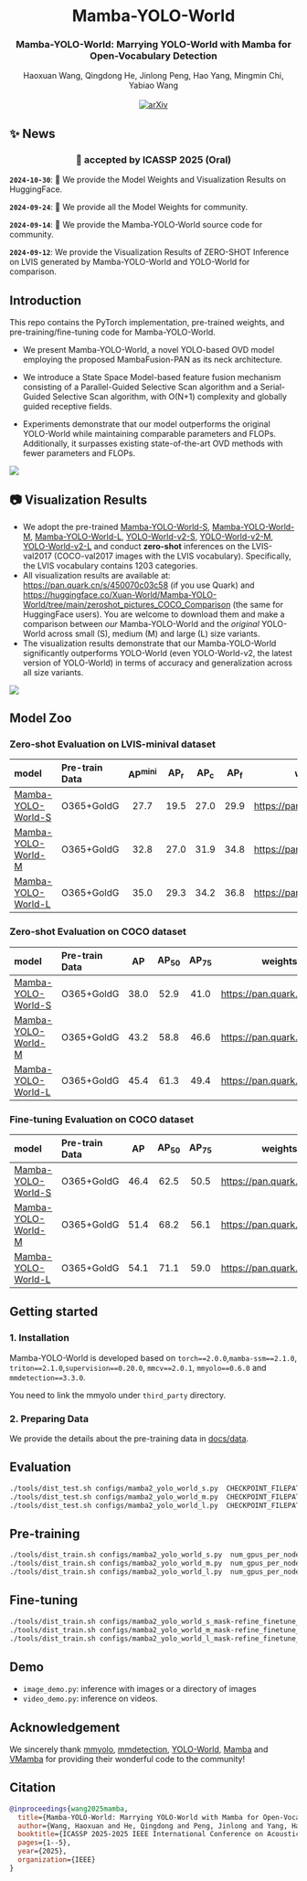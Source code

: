 <div align="center">
<h1>Mamba-YOLO-World</h1>
<h3>Mamba-YOLO-World: Marrying YOLO-World with Mamba for Open-Vocabulary Detection</h3>
Haoxuan Wang, Qingdong He, Jinlong Peng, Hao Yang, Mingmin Chi, Yabiao Wang

<br>
<br>
<a href="https://arxiv.org/abs/2409.08513"><img src="https://img.shields.io/badge/arXiv-2409.08513-A42C25.svg" alt="arXiv"></a>

</div>

## ✨ News
<div align="center">
<h3>🎉 accepted by ICASSP 2025 (Oral)</h3>
</div>

**`2024-10-30`**: 🤗 We provide the Model Weights and Visualization Results on HuggingFace.

**`2024-09-24`**: 🚀 We provide all the Model Weights for community.

**`2024-09-14`**: 💎 We provide the Mamba-YOLO-World source code for community.

**`2024-09-12`**: We provide the Visualization Results of ZERO-SHOT Inference on LVIS generated by Mamba-YOLO-World and YOLO-World for comparison. <br>


## Introduction
This repo contains the PyTorch implementation, pre-trained weights, and pre-training/fine-tuning code for Mamba-YOLO-World.

- We present Mamba-YOLO-World, a novel YOLO-based OVD model employing the proposed MambaFusion-PAN as its neck architecture.

- We introduce a State Space Model-based feature fusion mechanism consisting of a Parallel-Guided Selective Scan algorithm and a Serial-Guided Selective Scan algorithm, with O(N+1) complexity and globally guided receptive fields.

- Experiments demonstrate that our model outperforms the original YOLO-World while maintaining comparable parameters and FLOPs. Additionally, it surpasses existing state-of-the-art OVD methods with fewer parameters and FLOPs.


<img src="docs/assets/overall_architecture.png">


## 📷 Visualization Results
- We adopt the pre-trained [Mamba-YOLO-World-S](configs/mamba2_yolo_world_s.py), 
  [Mamba-YOLO-World-M](configs/mamba2_yolo_world_m.py), 
  [Mamba-YOLO-World-L](configs/mamba2_yolo_world_l.py), 
  [YOLO-World-v2-S](configs/YOLOWorld_v2/yolo_world_v2_s_vlpan_bn_2e-3_100e_4x8gpus_obj365v1_goldg_train_lvis_minival.py), 
  [YOLO-World-v2-M](configs/YOLOWorld_v2/yolo_world_v2_m_vlpan_bn_2e-3_100e_4x8gpus_obj365v1_goldg_train_lvis_minival.py), 
  [YOLO-World-v2-L](configs/YOLOWorld_v2/yolo_world_v2_l_vlpan_bn_2e-3_100e_4x8gpus_obj365v1_goldg_train_lvis_minival.py) 
  and conduct **zero-shot** inferences on the LVIS-val2017 (COCO-val2017 images with the LVIS vocabulary). Specifically, the LVIS vocabulary contains 1203 categories.
- All visualization results are available at: https://pan.quark.cn/s/450070c03c58 (if you use Quark) and https://huggingface.co/Xuan-World/Mamba-YOLO-World/tree/main/zeroshot_pictures_COCO_Comparison (the same for HuggingFace users). You are welcome to download them and make a comparison between *our* Mamba-YOLO-World and the *original* YOLO-World across small (S), medium (M) and large (L) size variants.
- The visualization results demonstrate that our Mamba-YOLO-World significantly outperforms YOLO-World (even YOLO-World-v2, the latest version of YOLO-World) in terms of accuracy and generalization across all size variants.

<img src="docs/assets/visualization.png">

## Model Zoo

### Zero-shot Evaluation on LVIS-minival dataset

<div><font size=2>

| model                                                    | Pre-train Data       | AP<sup>mini</su> | AP<sub>r</sub> | AP<sub>c</sub> | AP<sub>f</sub> |          weights on Quark           |             weights on HuggingFace                           |
|:---------------------------------------------------------| :------------------- |:----------------:|:--------------:|:--------------:|:--------------:|:-----------------------------------:|:------------------------------------------------------------:|
| [Mamba-YOLO-World-S](configs/mamba2_yolo_world_s.py)     | O365+GoldG |       27.7       |      19.5      |      27.0      |      29.9      | https://pan.quark.cn/s/dce0710ffcec | https://huggingface.co/Xuan-World/Mamba-YOLO-World/tree/main |
| [Mamba-YOLO-World-M](configs/mamba2_yolo_world_m.py)     | O365+GoldG |       32.8       |      27.0      |      31.9      |      34.8      | https://pan.quark.cn/s/dce0710ffcec | https://huggingface.co/Xuan-World/Mamba-YOLO-World/tree/main |
| [Mamba-YOLO-World-L](configs/mamba2_yolo_world_l.py)     | O365+GoldG |       35.0       |      29.3      |      34.2      |      36.8      | https://pan.quark.cn/s/dce0710ffcec | https://huggingface.co/Xuan-World/Mamba-YOLO-World/tree/main |

</font>
</div>

### Zero-shot Evaluation on COCO dataset

<div><font size=2>

| model                                                    | Pre-train Data       |  AP  | AP<sub>50</sub> | AP<sub>75</sub> |          weights on Quark           |                   weights on HuggingFace                     |
|:---------------------------------------------------------| :------------------- |:----:|:---------------:|:---------------:|:-----------------------------------:|:------------------------------------------------------------:|
| [Mamba-YOLO-World-S](configs/mamba2_yolo_world_s.py)     | O365+GoldG | 38.0 |      52.9       |      41.0       | https://pan.quark.cn/s/dce0710ffcec | https://huggingface.co/Xuan-World/Mamba-YOLO-World/tree/main |
| [Mamba-YOLO-World-M](configs/mamba2_yolo_world_m.py)     | O365+GoldG | 43.2 |      58.8       |      46.6       | https://pan.quark.cn/s/dce0710ffcec | https://huggingface.co/Xuan-World/Mamba-YOLO-World/tree/main |
| [Mamba-YOLO-World-L](configs/mamba2_yolo_world_l.py)     | O365+GoldG | 45.4 |      61.3       |      49.4       | https://pan.quark.cn/s/dce0710ffcec | https://huggingface.co/Xuan-World/Mamba-YOLO-World/tree/main |

</font>
</div>

### Fine-tuning Evaluation on COCO dataset

<div><font size=2>

| model                                                    | Pre-train Data       |  AP  | AP<sub>50</sub> | AP<sub>75</sub> |          weights on Quark           |                      weights on HuggingFace                  |
|:---------------------------------------------------------| :------------------- |:----:|:---------------:|:---------------:|:-----------------------------------:|:------------------------------------------------------------:|
| [Mamba-YOLO-World-S](configs/mamba2_yolo_world_s.py)     | O365+GoldG | 46.4 |      62.5       |      50.5       | https://pan.quark.cn/s/dce0710ffcec | https://huggingface.co/Xuan-World/Mamba-YOLO-World/tree/main |
| [Mamba-YOLO-World-M](configs/mamba2_yolo_world_m.py)     | O365+GoldG | 51.4 |      68.2       |      56.1       | https://pan.quark.cn/s/dce0710ffcec | https://huggingface.co/Xuan-World/Mamba-YOLO-World/tree/main |
| [Mamba-YOLO-World-L](configs/mamba2_yolo_world_l.py)     | O365+GoldG | 54.1 |      71.1       |      59.0       | https://pan.quark.cn/s/dce0710ffcec | https://huggingface.co/Xuan-World/Mamba-YOLO-World/tree/main |

</font>
</div>

## Getting started

### 1. Installation

Mamba-YOLO-World is developed based on `torch==2.0.0`,`mamba-ssm==2.1.0`, `triton==2.1.0`,`supervision==0.20.0`, `mmcv==2.0.1`, `mmyolo==0.6.0` and `mmdetection==3.3.0`. 

You need to link the mmyolo under  `third_party` directory.

### 2. Preparing Data

We provide the details about the pre-training data in [docs/data](./docs/data.md).

##  Evaluation
```bash
./tools/dist_test.sh configs/mamba2_yolo_world_s.py  CHECKPOINT_FILEPATH  num_gpus_per_node
./tools/dist_test.sh configs/mamba2_yolo_world_m.py  CHECKPOINT_FILEPATH  num_gpus_per_node
./tools/dist_test.sh configs/mamba2_yolo_world_l.py  CHECKPOINT_FILEPATH  num_gpus_per_node
```

## Pre-training
```bash
./tools/dist_train.sh configs/mamba2_yolo_world_s.py  num_gpus_per_node  --amp
./tools/dist_train.sh configs/mamba2_yolo_world_m.py  num_gpus_per_node  --amp
./tools/dist_train.sh configs/mamba2_yolo_world_l.py  num_gpus_per_node  --amp
```


## Fine-tuning
```bash
./tools/dist_train.sh configs/mamba2_yolo_world_s_mask-refine_finetune_coco.py  num_gpus_per_node --amp 
./tools/dist_train.sh configs/mamba2_yolo_world_m_mask-refine_finetune_coco.py  num_gpus_per_node --amp 
./tools/dist_train.sh configs/mamba2_yolo_world_l_mask-refine_finetune_coco.py  num_gpus_per_node --amp 
```

## Demo


- `image_demo.py`: inference with images or a directory of images
- `video_demo.py`: inference on videos.

## Acknowledgement

We sincerely thank [mmyolo](https://github.com/open-mmlab/mmyolo), [mmdetection](https://github.com/open-mmlab/mmdetection), [YOLO-World](https://github.com/AILAB-CVC/YOLO-World), [Mamba](https://github.com/state-spaces/mamba) and [VMamba](https://github.com/MzeroMiko/VMamba) for providing their wonderful code to the community!

## Citation
```BibTeX
@inproceedings{wang2025mamba,
  title={Mamba-YOLO-World: Marrying YOLO-World with Mamba for Open-Vocabulary Detection},
  author={Wang, Haoxuan and He, Qingdong and Peng, Jinlong and Yang, Hao and Chi, Mingmin and Wang, Yabiao},
  booktitle={ICASSP 2025-2025 IEEE International Conference on Acoustics, Speech and Signal Processing (ICASSP)},
  pages={1--5},
  year={2025},
  organization={IEEE}
}
```